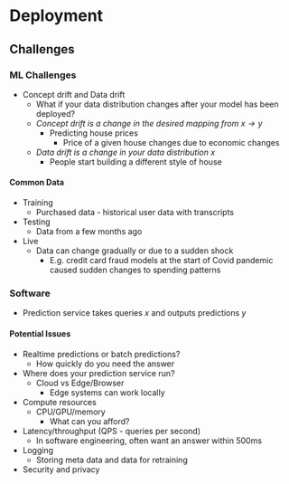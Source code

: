 # Deployment

## Challenges

### ML Challenges
- Concept drift and Data drift
	- What if your data distribution changes after your model has been deployed?
	- *Concept drift is a change in the desired mapping from $x \rightarrow y$*
		- Predicting house prices
			- Price of a given house changes due to economic changes
	- *Data drift is a change in your data distribution $x$*
		- People start building a different style of house

#### Common Data
- Training
	- Purchased data - historical user data with transcripts
- Testing
	- Data from a few months ago
- Live
	- Data can change gradually or due to a sudden shock
		- E.g. credit card fraud models at the start of Covid pandemic caused sudden changes to spending patterns

### Software
- Prediction service takes queries $x$ and outputs predictions $y$

#### Potential Issues
- Realtime predictions or batch predictions?
	- How quickly do you need the answer
- Where does your prediction service run?
	- Cloud vs Edge/Browser
		- Edge systems can work locally
- Compute resources
	- CPU/GPU/memory
		- What can you afford?
- Latency/throughput (QPS - queries per second)
	- In software engineering, often want an answer within 500ms
- Logging
	- Storing meta data and data for retraining
- Security and privacy